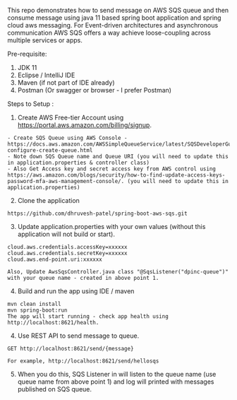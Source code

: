 This repo demonstrates how to send message on AWS SQS queue and then consume message using java 11 based spring boot application and spring cloud aws messaging. For Event-driven architectures and asynchronous communication AWS SQS offers a way achieve loose-coupling across multiple services or apps.

Pre-requisite:
1) JDK 11
2) Eclipse / IntelliJ IDE 
3) Maven (if not part of IDE already)
4) Postman (Or swagger or browser - I prefer Postman)

Steps to Setup :

1. Create AWS Free-tier Account using https://portal.aws.amazon.com/billing/signup. 
```
- Create SQS Queue using AWS Console - https://docs.aws.amazon.com/AWSSimpleQueueService/latest/SQSDeveloperGuide/sqs-configure-create-queue.html
- Note down SQS Queue name and Queue URI (you will need to update this in application.properties & controller class)
- Also Get Access key and secret access key from AWS control using https://aws.amazon.com/blogs/security/how-to-find-update-access-keys-password-mfa-aws-management-console/. (you will need to update this in application.properties)
```

2. Clone the application
```
https://github.com/dhruvesh-patel/spring-boot-aws-sqs.git
```
3. Update application.properties with your own values (without this application will not build or start).
```
cloud.aws.credentials.accessKey=xxxxxx
cloud.aws.credentials.secretKey=xxxxxx
cloud.aws.end-point.uri:xxxxxx

Also, Update AwsSqsController.java class "@SqsListener("dpinc-queue")" with your queue name - created in above point 1.
```

4. Build and run the app using IDE / maven
```
mvn clean install 
mvn spring-boot:run
The app will start running - check app health using http://localhost:8621/health.
```
4. Use REST API to send message to queue. 
```
GET http://localhost:8621/send/{message}

For example, http://localhost:8621/send/hellosqs
```

5. When you do this, SQS Listener in will listen to the queue name (use queue name from above point 1) and log will printed with messages published on SQS queue. 

